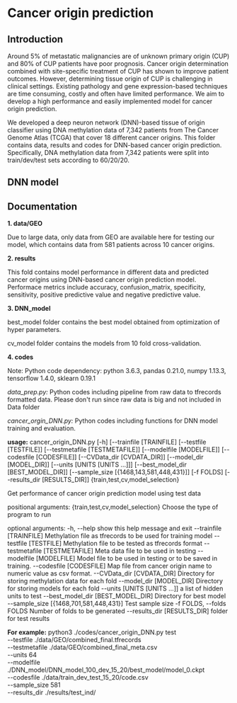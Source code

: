 
# Cancer origin prediction
## Introduction
   Around 5% of metastatic malignancies are of unknown primary origin (CUP) and 80% of CUP patients have poor prognosis. Cancer origin determination combined with site-specific treatment of CUP has shown to improve patient outcomes. However, determining tissue origin of CUP is challenging in clinical settings. Existing pathology and gene expression-based techniques are time consuming, costly and often have limited performance. We aim to develop a high performance and easily implemented model for cancer origin prediction.
   
   We developed a deep neuron network (DNN)-based tissue of origin classifier using DNA methylation data of 7,342 patients from The Cancer Genome Atlas (TCGA) that cover 18 different cancer origins. 
This folder contains data, results and codes for DNN-based cancer origin prediction. Specifically, DNA methylation data from 7,342 patients were split into train/dev/test sets according to 60/20/20.

## DNN model
## Documentation
**1. data/GEO**

  Due to large data, only data from GEO are available here for testing our model, which contains data from 581 patients across 10 cancer origins.

**2. results**
   
   This fold contains model performance in different data and predicted cancer origins using DNN-based cancer origin prediction model. Performace metrics include accuracy,  confusion_matrix, specificity, sensitivity, positive predictive value and negative predictive value.

**3. DNN_model**
   
   best_model folder contains the best model obtained from optimization of hyper parameters.
   
   cv_model folder contains the models from 10 fold cross-validation.

**4. codes**

   Note: Python code dependency: python 3.6.3, pandas 0.21.0, numpy 1.13.3, tensorflow 1.4.0, sklearn 0.19.1
   
   *data_prep.py:* Python codes including pipeline from raw data to tfrecords formatted data. Please don't run since raw data is big and not included in Data folder

   *cancer_orgin_DNN.py:*  Python codes including functions for DNN model training and evaluation.



   **usage:**
   cancer_origin_DNN.py [-h]  [--trainfile [TRAINFILE]
                              [--testfile [TESTFILE]]
                              [--testmetafile [TESTMETAFILE]]
                               [--modelfile [MODELFILE]]
                               [--codesfile [CODESFILE]]
                               [--CVData_dir [CVDATA_DIR]]
                               [--model_dir [MODEL_DIR]]
                               [--units [UNITS [UNITS ...]]]
                               [--best_model_dir [BEST_MODEL_DIR]]
                               [--sample_size [{1468,143,581,448,431}]]
                               [-f FOLDS] [--results_dir [RESULTS_DIR]]
                               {train,test,cv,model_selection}

   Get performance of cancer origin prediction model using test data

   positional arguments:
     {train,test,cv,model_selection}
                           Choose the type of program to run

   optional arguments:
     -h, --help            show this help message and exit
     --trainfile [TRAINFILE]
                           Methylation file as tfrecords to be used for training model
     --testfile [TESTFILE]
                           Methylation file to be tested as tfrecords format
     --testmetafile [TESTMETAFILE]
                           Meta data file to be used in testing
     --modelfile [MODELFILE]
                           Model file to be used in testing or to be saved in training.
     --codesfile [CODESFILE]
                           Map file from cancer origin name to numeric value as csv format.
     --CVData_dir [CVDATA_DIR]
                           Directory for storing methylation data for each fold
     --model_dir [MODEL_DIR]
                           Directory for storing models for each fold
     --units [UNITS [UNITS ...]]
                           a list of hidden units to test
     --best_model_dir [BEST_MODEL_DIR]
                           Directory for best model
     --sample_size [{1468,701,581,448,431}]
                           Test sample size
     -f FOLDS, --folds FOLDS
                           Number of folds to be generated
     --results_dir [RESULTS_DIR]
                           folder for test results

   **For example:**
   python3 ./codes/cancer_origin_DNN.py test \
                                            --testfile ./data/GEO/combined_final.tfrecords \
                                            --testmetafile ./data/GEO/combined_final_meta.csv \
                                            --units 64  \
                                            --modelfile ./DNN_model/DNN_model_100_dev_15_20/best_model/model_0.ckpt \
                                            --codesfile ./data/train_dev_test_15_20/code.csv \
                                            --sample_size 581 \
                                            --results_dir ./results/test_ind/
